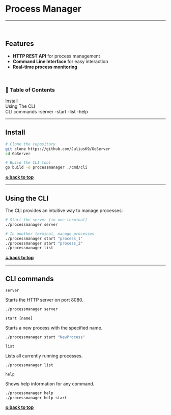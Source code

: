# Process Manager
---
<br>


## Features

- **HTTP REST API** for process management
- **Command Line Interface** for easy interaction  
- **Real-time process monitoring** 

<br>

<div id="toc">

### 🚩 Table of Contents

- [Install](#install)
- [Using The CLI](#using-the-cli)
- [CLI commands](#cli-commands)
    -[server](#server)
    -[start](#start)
    -[list](#list)
    -[help](#help)
    

</div>

***
## Install
```bash
# Clone the repository
git clone https://github.com/JuliusK9/GoServer
cd GoServer

# Build the CLI tool
go build -o processmanager ./cmd/cli
```


**[🔝 back to top](#toc)**

***
## Using the CLI

The CLI provides an intuitive way to manage processes:

```bash
# Start the server (in one terminal)
./processmanager server

# In another terminal, manage processes
./processmanager start "process_1"
./processmanager start "process_2"
./processmanager list
```

**[🔝 back to top](#toc)**

***
## CLI commands

```server```

Starts the HTTP server on port 8080.

```bash
./processmanager server
```

```start [name]```

Starts a new process with the specified name.

```bash
./processmanager start "NewProcess"
```

```list```

Lists all currently running processes.

```bash
./processmanager list
```

```help```

Shows help information for any command.

```bash
./processmanager help
./processmanager help start
```

**[🔝 back to top](#toc)**